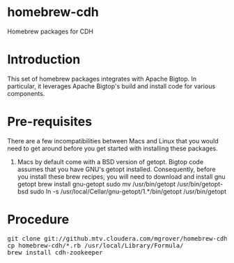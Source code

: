 homebrew-cdh
============

Homebrew packages for CDH

Introduction
============

This set of homebrew packages integrates with Apache Bigtop. In particular, it leverages Apache Bigtop's 
build and install code for various components.

Pre-requisites
==============

There are a few incompatibilities between Macs and Linux that you would need to get around before you get started with installing these packages.

1. Macs by default come with a BSD version of getopt. Bigtop code assumes that you have GNU's getopt installed. Consequently, before you install these brew recipes, you will need to download and install gnu getopt
brew install gnu-getopt
sudo mv /usr/bin/getopt /usr/bin/getopt-bsd
sudo ln -s /usr/local/Cellar/gnu-getopt/1.*/bin/getopt /usr/bin/getopt

Procedure
========
<pre>
git clone git://github.mtv.cloudera.com/mgrover/homebrew-cdh.git
cp homebrew-cdh/*.rb /usr/local/Library/Formula/
brew install cdh-zookeeper
</pre>

